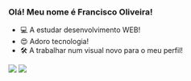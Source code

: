 ### Olá! Meu nome é Francisco Oliveira!

- 💻 A estudar desenvolvimento WEB!
- 😍 Adoro tecnologia!
- 🛠 A trabalhar num visual novo para o meu perfil!

<img src="https://img.shields.io/badge/Windows-0078D6?style=for-the-badge&logo=windows&logoColor=white" />
<img src="https://img.shields.io/badge/Firefox_Browser-FF7139?style=for-the-badge&logo=Firefox-Browser&logoColor=white" />

<!---
tababa61/tababa61 is a ✨ special ✨ repository because its `README.md` (this file) appears on your GitHub profile.
You can click the Preview link to take a look at your changes.
--->

